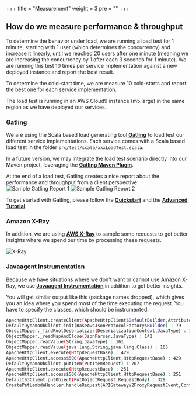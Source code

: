 +++
title = "Measurement"
weight = 3
pre = ""
+++

## How do we measure performance & throughput

To determine the behavior under load, we are running a load test for 1 minute, starting with 1 user (which determines the concurrency) and increase it linearly, until we reached 20 users after one minute (meaning we are increasing the concurrency by 1 after each 3 seconds for 1 minute). We are running this test 10 times per service implementation against a new deployed instance and report the best result.

To determine the cold-start time, we are measure 10 cold-starts and report the best one for each service implementation.

The load test is running in an AWS Cloud9 instance (m5.large) in the same region as we have deployed our services.

### Gatling

We are using the Scala based load generating tool **[Gatling](https://gatling.io/)** to load test our different service implementations. Each service comes with a Scala based load test in the folder `src/test/scala/xxxLoadTest.scala`.  

In a future version, we may integrate the load test scenario directly into our Maven project, leveraging the **[Gatling Maven Plugin](https://gatling.io/docs/2.3/extensions/maven_plugin)**.

At the end of a load test, Gatling creates a nice report about the performance and throughput from a client perspective:  
![Sample Gatling Report 1](measurement/sample_gatling_report_1.png)
![Sample Gatling Report 2](measurement/sample_gatling_report_2.png)

To get started with Gatling, please follow the **[Quickstart](https://gatling.io/docs/current/quickstart/)** and the **[Advanced Tutorial](https://gatling.io/docs/current/advanced_tutorial/)**.

### Amazon X-Ray

In addition, we are using **[AWS X-Ray](https://aws.amazon.com/xray/)** to sample some requests to get better insights where we spend our time by processing these requests.

![X-Ray](measurement/x-ray.png)

### Javaagent Instrumentation

Because we have situations where we don't want or cannot use Amazon X-Ray, we use **[Javaagent Instrumentation](https://github.com/mvd199/javaagent-instrumentation)** in addition to get better insights.

You will get similar output like this (package names dropped), which gives you an idea where you spend most of the time executing the request. You have to specify the classes, which should be instrumented:

```bash
ApacheHttpClient.createClient(ApacheHttpClient$DefaultBuilder,AttributeMap) : 323
DefaultDynamoDbClient.init(BaseAwsJsonProtocolFactory$Builder) : 79
ObjectMapper._findRootDeserializer(DeserializationContext,JavaType) : 140
ObjectMapper._readMapAndClose(JsonParser,JavaType) : 142
ObjectMapper.readValue(String,JavaType) : 161
ObjectMapper.readValue(java.lang.String,java.lang.Class) : 165
ApacheHttpClient.execute(HttpRequestBase) : 429
ApacheHttpClient.access$500(ApacheHttpClient,HttpRequestBase) : 429
DefaultDynamoDbClient.putItem(PutItemRequest) : 707
ApacheHttpClient.execute(HttpRequestBase) : 251
ApacheHttpClient.access$500(ApacheHttpClient,HttpRequestBase) : 251
DefaultS3Client.putObject(PutObjectRequest,RequestBody) : 329
CreatePetLambdaHandler.handleRequest(APIGatewayV2ProxyRequestEvent,Context) : 1428
```